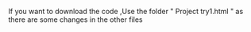 If you want to download the code ,Use the folder " Project try1.html " as there are some changes in the other files
